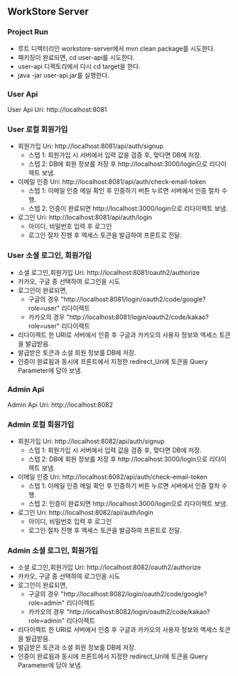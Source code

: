 ## WorkStore Server

### Project Run

- 루트 디렉터리인 workstore-server에서 mvn clean package를 시도한다.
- 패키징이 완료되면, cd user-api를 시도한다.
- user-api 디렉토리에서 다시 cd target을 한다.
- java -jar user-api.jar를 실행한다.

### User Api

User Api Uri: http://localhost:8081

### User 로컬 회원가입

- 회원가입 Uri: http://localhost:8081/api/auth/signup
  - 스텝 1: 회원가입 시 서버에서 입력 값을 검증 후, 맞다면 DB에 저장.
  - 스텝 2: DB에 회원 정보를 저장 후 http://localhost:3000/login으로 리다이렉트 보냄.
- 이메일 인증 Uri: http://localhost:8081/api/auth/check-email-token
  - 스텝 1: 이메일 인증 메일 확인 후 인증하기 버튼 누르면 서버에서 인증 절차 수행.
  - 스텝 2: 인증이 완료되면 http://localhost:3000/login으로 리다이렉트 보냄.
- 로그인 Uri: http://localhost:8081/api/auth/login
  - 아이디, 비밀번호 입력 후 로그인
  - 로그인 절차 진행 후 엑세스 토큰을 발급하여 프론트로 전달.
  
### User 소셜 로그인, 회원가입

- 소셜 로그인,회원가입 Uri: http://localhost:8081/oauth2/authorize
- 카카오, 구글 중 선택하여 로그인을 시도
- 로그인이 완료되면,
  - 구글의 경우 "http://localhost:8081/login/oauth2/code/google?role=user" 리다이렉트
  - 카카오의 경우 "http://localhost:8081/login/oauth2/code/kakao?role=user" 리다이렉트
- 리다이렉트 한 URI로 서버에서 인증 후 구글과 카카오의 사용자 정보와 엑세스 토큰을 발급받음.
- 발급받은 토큰과 소셜 회원 정보를 DB에 저장.
- 인증이 완료됨과 동시에 프론트에서 지정한 redirect_Uri에 토큰을 Query Parameter에 담아 보냄.

### Admin Api

Admin Api Uri: http://localhost:8082

### Admin 로컬 회원가입

- 회원가입 Uri: http://localhost:8082/api/auth/signup
  - 스텝 1: 회원가입 시 서버에서 입력 값을 검증 후, 맞다면 DB에 저장.
  - 스텝 2: DB에 회원 정보를 저장 후 http://localhost:3000/login으로 리다이렉트 보냄.
- 이메일 인증 Uri: http://localhost:8082/api/auth/check-email-token
  - 스텝 1: 이메일 인증 메일 확인 후 인증하기 버튼 누르면 서버에서 인증 절차 수행.
  - 스텝 2: 인증이 완료되면 http://localhost:3000/login으로 리다이렉트 보냄.
- 로그인 Uri: http://localhost:8082/api/auth/login
  - 아이디, 비밀번호 입력 후 로그인
  - 로그인 절차 진행 후 엑세스 토큰을 발급하여 프론트로 전달.
  
### Admin 소셜 로그인, 회원가입

- 소셜 로그인,회원가입 Uri: http://localhost:8082/oauth2/authorize
- 카카오, 구글 중 선택하여 로그인을 시도
- 로그인이 완료되면,
  - 구글의 경우 "http://localhost:8082/login/oauth2/code/google?role=admin" 리다이렉트
  - 카카오의 경우 "http://localhost:8082/login/oauth2/code/kakao?role=admin" 리다이렉트
- 리다이렉트 한 URI로 서버에서 인증 후 구글과 카카오의 사용자 정보와 엑세스 토큰을 발급받음.
- 발급받은 토큰과 소셜 회원 정보를 DB에 저장.
- 인증이 완료됨과 동시에 프론트에서 지정한 redirect_Uri에 토큰을 Query Parameter에 담아 보냄.
